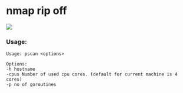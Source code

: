 # nmap rip off
![](https://github.com/kpr6/pscan/workflows/test/badge.svg)

### Usage:
```
Usage: pscan <options>

Options:
-h hostname
-cpus Number of used cpu cores. (default for current machine is 4 cores)
-p no of goroutines
```